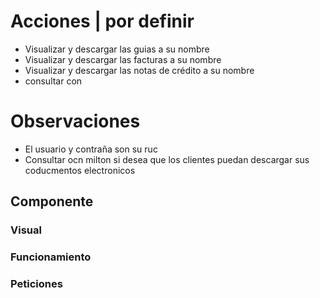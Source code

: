 # Acciones  | por definir
- Visualizar y descargar las guias a su nombre
- Visualizar y descargar las facturas a su nombre
- Visualizar y descargar las notas de crédito a su nombre
- consultar con 


# Observaciones
- El usuario y contraña son su ruc
- Consultar ocn milton si desea que los clientes puedan descargar sus coducmentos electronicos

## Componente
### Visual
### Funcionamiento
### Peticiones